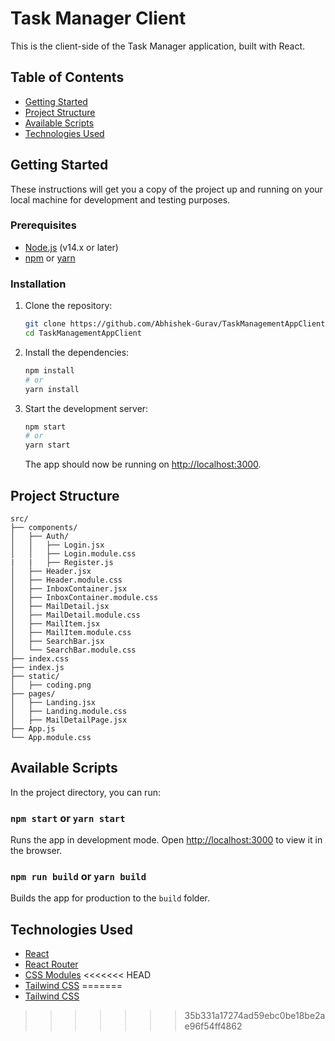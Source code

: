 # Task Manager Client

This is the client-side of the Task Manager application, built with React.

## Table of Contents

- [Getting Started](#getting-started)
- [Project Structure](#project-structure)
- [Available Scripts](#available-scripts)
- [Technologies Used](#technologies-used)

## Getting Started

These instructions will get you a copy of the project up and running on your local machine for development and testing purposes.

### Prerequisites

- [Node.js](https://nodejs.org/en/) (v14.x or later)
- [npm](https://www.npmjs.com/get-npm) or [yarn](https://yarnpkg.com/)

### Installation

1. Clone the repository:
   ```bash
   git clone https://github.com/Abhishek-Gurav/TaskManagementAppClient.git
   cd TaskManagementAppClient
   ```

2. Install the dependencies:
   ```bash
   npm install
   # or
   yarn install
   ```

3. Start the development server:
   ```bash
   npm start
   # or
   yarn start
   ```

   The app should now be running on [http://localhost:3000](http://localhost:3000).

## Project Structure

```
src/
├── components/
│   ├── Auth/
│   │   ├── Login.jsx
│   │   ├── Login.module.css
|   |   ├── Register.js
│   ├── Header.jsx
│   ├── Header.module.css
│   ├── InboxContainer.jsx
│   ├── InboxContainer.module.css
│   ├── MailDetail.jsx
│   ├── MailDetail.module.css
│   ├── MailItem.jsx
│   ├── MailItem.module.css
│   ├── SearchBar.jsx
│   └── SearchBar.module.css
├── index.css
├── index.js
├── static/
│   ├── coding.png
├── pages/
│   ├── Landing.jsx
│   ├── Landing.module.css
│   ├── MailDetailPage.jsx
├── App.js
└── App.module.css
```

## Available Scripts

In the project directory, you can run:

### `npm start` or `yarn start`

Runs the app in development mode.
Open [http://localhost:3000](http://localhost:3000) to view it in the browser.

### `npm run build` or `yarn build`

Builds the app for production to the `build` folder.

## Technologies Used

- [React](https://reactjs.org/)
- [React Router](https://reactrouter.com/)
- [CSS Modules](https://github.com/css-modules/css-modules)
<<<<<<< HEAD
- [Tailwind CSS](https://tailwindcss.com/)
=======
- [Tailwind CSS](https://tailwindcss.com/)
>>>>>>> 35b331a17274ad59ebc0be18be2ae96f54ff4862
